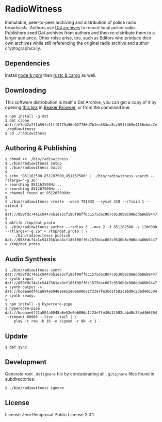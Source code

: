 # RadioWitness
Immutable, peer-to-peer archiving and distribution of police radio broadcasts. Authors use [Dat archives](https://datproject.org/) to record local police radio. Publishers seed Dat archives from authors and then re-distribute them to a larger audiance. Other rolse arise, too, such as Editors who produce their own archives while still referencing the original radio archive and author cryptographically.

## Dependencies
Install [node & npm](https://nodejs.org/en/download/) then [rustc & cargo](https://www.rust-lang.org/en-US/install.html) as well. 

## Downloading
This software distrobution is itself a Dat Archive, you can get a copy of it by opening [this link](dat://e7d42a711b59fe11ff0779a96e027786d7b1ea653ea8cc591f469e4156ebdc7e) in [Beaker Browser](https://beakerbrowser.com), or from the command line:
```
$ npm install -g dat
$ dat clone dat://e7d42a711b59fe11ff0779a96e027786d7b1ea653ea8cc591f469e4156ebdc7e ./radiowitness
$ cd ./radiowitness
```

## Authoring & Publishing
```
$ chmod +x ./bin/radiowitness
$ ./bin/radiowitness setup
$ ./bin/radiowitness build
$
$ echo "851162500,851287500,851137500" | ./bin/radiowitness search --rtlargs="-g 26"
> searching 851162500Hz...
> searching 851287500Hz...
> channel found at 851287500Hz
$
$ ./bin/radiowitness create --wacn 781833 --sysid 318 --rfssid 1 --siteid 1
> dat://058fdc74a1c94476b1ea3cf186f98ff6c1575dac007c9530b8c986dda86b9447
$
$ mkfifo /tmp/dat.proto
$ ./bin/radiowitness author --radios 3 --mux 2 -f 851287500 -s 1200000 --rtlargs="-g 26" < /tmp/dat.proto | \
    ./bin/radiowitness publish dat://058fdc74a1c94476b1ea3cf186f98ff6c1575dac007c9530b8c986dda86b9447 > /tmp/dat.proto
```

## Audio Synthesis
```
$ ./bin/radiowitness synth dat://058fdc74a1c94476b1ea3cf186f98ff6c1575dac007c9530b8c986dda86b9447
> synth input  -> dat://058fdc74a1c94476b1ea3cf186f98ff6c1575dac007c9530b8c986dda86b9447
> synth output -> dat://bceaaedf41a894a0048a6e52e0a6806a1f23e7fe30d1f582cabd0c23ed466304
> synth ready.
$
$ npm install -g hypercore-pipe
$ hypercore-pipe dat://bceaaedf41a894a0048a6e52e0a6806a1f23e7fe30d1f582cabd0c23ed466304 --timeout 60000 --live --tail | \
    play -t raw -b 16 -e signed -r 8k -c 1 -
```

## Update
```
$ dat sync
```

## Development
Generate root `.datignore` file by concatenating all `.gitignore` files found in subdirectories:
```
$ ./bin/radiowitness ignore
```

## License
License Zero Reciprocal Public License 2.0.1

